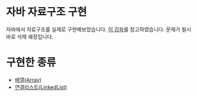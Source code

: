 # 자바 자료구조 구현
자바에서 자료구조를 실제로 구현해보았습니다.
[이 강좌](https://fastcampus.co.kr/dev_online_javaend)를 참고하였습니다. 문제가 될시 바로 삭제 예정입니다.

# 구현한 종류

- [배열(Array)](https://github.com/BackdevHong/Java-DataStructure/tree/main/Array/src)
- [연결리스트(LinkedList)](https://github.com/BackdevHong/Java-DataStructure/tree/main/LinkedList/src)
